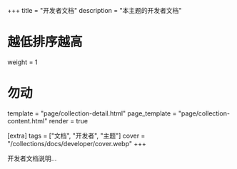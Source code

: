 +++
title = "开发者文档"
description = "本主题的开发者文档"

# 越低排序越高
weight = 1

# 勿动
template = "page/collection-detail.html"
page_template = "page/collection-content.html"
render = true

[extra]
tags = ["文档", "开发者", "主题"]
cover = "/collections/docs/developer/cover.webp"
+++

开发者文档说明...